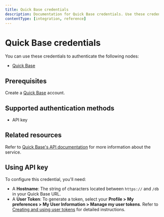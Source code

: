 ```yaml
---
title: Quick Base credentials
description: Documentation for Quick Base credentials. Use these credentials to authenticate Quick Base in n8n, a workflow automation platform.
contentType: [integration, reference]
---
```


# Quick Base credentials

You can use these credentials to authenticate the following nodes:

- [Quick Base](/integrations/builtin/app-nodes/n8n-nodes-base.quickbase.md)

## Prerequisites

Create a [Quick Base](https://www.quickbase.com/) account.

## Supported authentication methods

- API key

## Related resources

Refer to [Quick Base's API documentation](https://developer.quickbase.com/auth/) for more information about the service.

## Using API key

To configure this credential, you'll need:

- A **Hostname**: The string of characters located between `https://` and `/db` in your Quick Base URL.
- A **User Token**: To generate a token, select your **Profile > My preferences > My User Information > Manage my user tokens**. Refer to [Creating and using user tokens](https://helpv2.quickbase.com/hc/en-us/articles/4570374095124-Creating-and-using-user-tokens) for detailed instructions.

